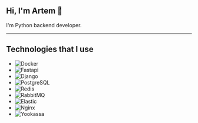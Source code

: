 ## Hi, I'm Artem 👋
I'm Python backend developer.

 ---

## Technologies that I use
* ![Docker][Docker]
* ![Fastapi][Fastapi]
* ![Django][Django]
* ![PostgreSQL][PostgreSQL]
* ![Redis][Redis]
* ![RabbitMQ][RabbitMQ]
* ![Elastic][Elastic]
* ![Nginx][Nginx]
* ![Yookassa][Yookassa]


[Docker]: https://img.shields.io/badge/docker-000000?style=for-the-badge&logo=docker&logoColor=blue
[FastAPI]: https://img.shields.io/badge/fastapi-000000?style=for-the-badge&logo=fastapi&logoColor=green
[Django]: https://img.shields.io/badge/django-000000?style=for-the-badge&logo=django&logoColor=white
[PostgreSQL]: https://img.shields.io/badge/postgresql-000000?style=for-the-badge&logo=postgresql&logoColor=blue
[Redis]: https://img.shields.io/badge/redis-000000?style=for-the-badge&logo=redis&logoColor=red
[Nginx]: https://img.shields.io/badge/nginx-000000?style=for-the-badge&logo=nginx&logoColor=green
[RabbitMQ]: https://img.shields.io/badge/rabbitmq-000000?style=for-the-badge&logo=rabbitmq&logoColor=orange
[Elastic]: https://img.shields.io/badge/elasticsearch-black?style=for-the-badge&logo=elasticsearch&logoColor=white
[Yookassa]: https://img.shields.io/badge/yookassa-black?style=for-the-badge&logo=yookassa&logoColor=white
